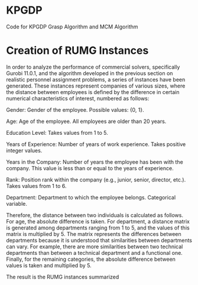 # KPGDP
Code for KPGDP Grasp Algorithm and MCM Algorithm

# Creation of RUMG Instances

In order to analyze the performance of commercial solvers, specifically Gurobi 11.0.1, and the algorithm developed in the previous section on realistic personnel assignment problems, a series of instances have been generated. These instances represent companies of various sizes, where the distance between employees is defined by the difference in certain numerical characteristics of interest, numbered as follows:

Gender: Gender of the employee. Possible values: {0, 1}.

Age: Age of the employee. All employees are older than 20 years.

Education Level: Takes values from 1 to 5.

Years of Experience: Number of years of work experience. Takes positive integer values.

Years in the Company: Number of years the employee has been with the company. This value is less than or equal to the years of experience.

Rank: Position rank within the company (e.g., junior, senior, director, etc.). Takes values from 1 to 6.

Department: Department to which the employee belongs. Categorical variable.


Therefore, the distance between two individuals is calculated as follows. For age, the absolute difference is taken. For department, a distance matrix is generated among departments ranging from 1 to 5, and the values of this matrix is multiplied by 5. The matrix represents the differences between departments because it is understood that similarities between departments can vary. For example, there are more similarities between two technical departments than between a technical department and a functional one. Finally, for the remaining categories, the absolute difference between values is taken and multiplied by 5.


The result is the RUMG instances summarized 
